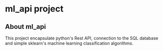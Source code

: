 # ml_api project

## About ml_api

This project encapsulate python's Rest API, connection to the SQL database and simple sklearn's machine learning classification algorithms.
